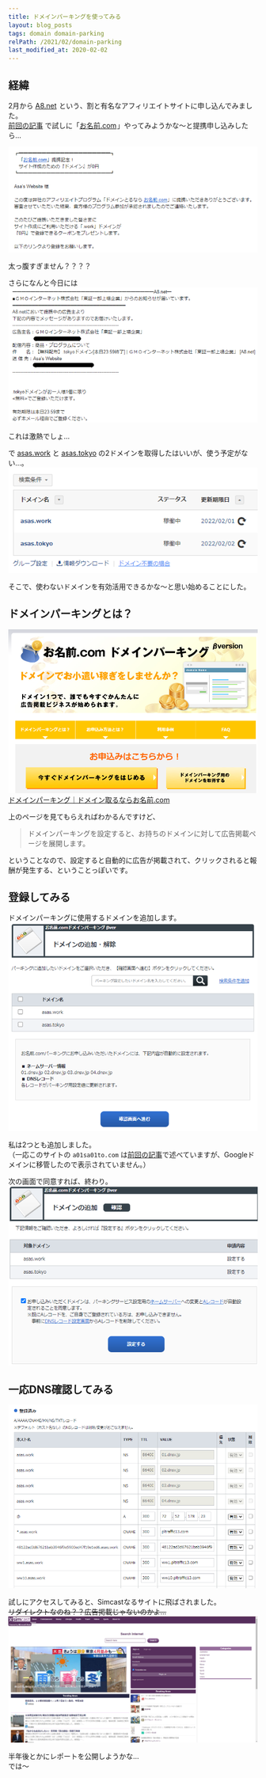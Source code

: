 ```yaml
---
title: ドメインパーキングを使ってみる
layout: blog_posts
tags: domain domain-parking
relPath: /2021/02/domain-parking
last_modified_at: 2020-02-02
---
```


## 経緯

2月から <a href="https://px.a8.net/svt/ejp?a8mat=3H5C5X+FPLU8Q+0K+10FASI" rel="nofollow" target="_blank">A8.net</a><img border="0" width="1" height="1" src="https://www14.a8.net/0.gif?a8mat=3H5C5X+FPLU8Q+0K+10FASI" alt="" class="a8"> という、割と有名なアフィリエイトサイトに申し込んでみました。<br>
[前回の記事](./domain-transfer) で試しに「<a href="https://px.a8.net/svt/ejp?a8mat=3H5C5X+FQ79UI+50+2HHVNM" rel="nofollow" target="_blank">お名前.com</a><img border="0" width="1" height="1" src="https://www18.a8.net/0.gif?a8mat=3H5C5X+FQ79UI+50+2HHVNM" alt="" class="a8">」やってみようかな～と提携申し込みしたら...

![ドメイン無料プレゼント！？](/img/blog/2021/02/domain-parking/01.png)

太っ腹すぎません？？？？

さらになんと今日には
![.tokyoドメイン無料プレゼント！？](/img/blog/2021/02/domain-parking/02.png)

これは激熱でしょ...


で [asas.work](http://asas.work) と [asas.tokyo](http://asas.tokyo) の2ドメインを取得したはいいが、使う予定がない...。
![使う予定がない](/img/blog/2021/02/domain-parking/03.png)

そこで、使わないドメインを有効活用できるかな～と思い始めることにした。

## ドメインパーキングとは？
![](/img/blog/2021/02/domain-parking/04.png)
[ドメインパーキング｜ドメイン取るならお名前.com](https://www.onamae.com/service/parking/?btn_id=commonfooter_op_parking)

上のページを見てもらえればわかるんですけど、
> ドメインパーキングを設定すると、お持ちのドメインに対して広告掲載ページを展開します。

ということなので、設定すると自動的に広告が掲載されて、クリックされると報酬が発生する、ということっぽいです。

## 登録してみる

ドメインパーキングに使用するドメインを追加します。
![](/img/blog/2021/02/domain-parking/05.png)

私は2つとも追加しました。<br>
（一応このサイトの `a01sa01to.com` は[前回の記事](./domain-transfer)で述べていますが、Googleドメインに移管したので表示されていません。）

次の画面で同意すれば、終わり。
![ネームサーバーとAレコードが変わるらしい](/img/blog/2021/02/domain-parking/06.png)

## 一応DNS確認してみる
![よくわからんレコードが追加されてる](/img/blog/2021/02/domain-parking/07.png)

試しにアクセスしてみると、Simcastなるサイトに飛ばされました。<br>
~~リダイレクトなのね？？広告掲載じゃないのかよ...~~
![飛ばされた](/img/blog/2021/02/domain-parking/08.png)

半年後とかにレポートを公開しようかな...<br>
では～